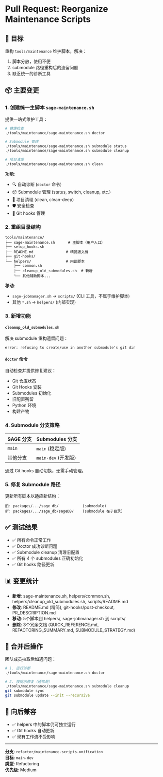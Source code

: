 # Pull Request: Reorganize Maintenance Scripts

## 🎯 目标

重构 `tools/maintenance` 维护脚本，解决：
1. 脚本分散，使用不便
2. submodule 路径重构后的遗留问题
3. 缺乏统一的诊断工具

## 📦 主要变更

### 1. 创建统一主脚本 `sage-maintenance.sh`

提供一站式维护工具：

```bash
# 健康检查
./tools/maintenance/sage-maintenance.sh doctor

# Submodule 管理
./tools/maintenance/sage-maintenance.sh submodule status
./tools/maintenance/sage-maintenance.sh submodule cleanup

# 项目清理
./tools/maintenance/sage-maintenance.sh clean
```

**功能**:
- 🔍 自动诊断 (`doctor` 命令)
- 📦 Submodule 管理 (status, switch, cleanup, etc.)
- 🧹 项目清理 (clean, clean-deep)
- 🛡️ 安全检查
- 🔧 Git hooks 管理

### 2. 重组目录结构

```
tools/maintenance/
├── sage-maintenance.sh      # 主脚本（用户入口）
├── setup_hooks.sh
├── README.md               # 精简版文档
├── git-hooks/
└── helpers/                # 内部脚本
    ├── common.sh
    ├── cleanup_old_submodules.sh  # 新增
    └── 其他辅助脚本...
```

**移动**:
- `sage-jobmanager.sh` → `scripts/` (CLI 工具，不属于维护脚本)
- 其他 `*.sh` → `helpers/` (内部实现)

### 3. 新增功能

#### `cleanup_old_submodules.sh`
解决 submodule 重构遗留问题：
```
error: refusing to create/use in another submodule's git dir
```

#### `doctor` 命令
自动检查并提供修复建议：
- Git 仓库状态
- Git Hooks 安装
- Submodules 初始化
- 旧配置残留
- Python 环境
- 构建产物

### 4. Submodule 分支策略

| SAGE 分支 | Submodules 分支 |
|-----------|----------------|
| `main` | `main` (稳定版) |
| 其他分支 | `main-dev` (开发版) |

通过 Git hooks 自动切换，无需手动管理。

### 5. 修复 Submodule 路径

更新所有脚本以适应新结构：

```
旧: packages/.../sage_db/           (submodule)
新: packages/.../sage_db/sageDB/    (submodule 在子目录)
```

## ✅ 测试结果

- ✅ 所有命令正常工作
- ✅ Doctor 成功诊断问题
- ✅ Submodule cleanup 清理旧配置
- ✅ 所有 4 个 submodules 正确初始化
- ✅ Git hooks 路径更新

## 📊 变更统计

- **新增**: sage-maintenance.sh, helpers/common.sh, helpers/cleanup_old_submodules.sh, scripts/README.md
- **修改**: README.md (精简), git-hooks/post-checkout, PR_DESCRIPTION.md
- **移动**: 5个脚本到 helpers/, sage-jobmanager.sh 到 scripts/
- **删除**: 3个冗余文档 (QUICK_REFERENCE.md, REFACTORING_SUMMARY.md, SUBMODULE_STRATEGY.md)

## 🔄 合并后操作

团队成员拉取后如遇问题：

```bash
# 1. 运行诊断
./tools/maintenance/sage-maintenance.sh doctor

# 2. 按提示修复（通常是）
./tools/maintenance/sage-maintenance.sh submodule cleanup
git submodule sync
git submodule update --init --recursive
```

## 📝 向后兼容

- ✅ helpers 中的脚本仍可独立运行
- ✅ Git hooks 自动更新
- ✅ 现有工作流不受影响

---

**分支**: `refactor/maintenance-scripts-unification`  
**目标**: `main-dev`  
**类型**: Refactoring  
**优先级**: Medium
